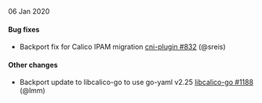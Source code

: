 06 Jan 2020

#### Bug fixes

 - Backport fix for Calico IPAM migration [cni-plugin #832](https://github.com/projectcalico/cni-plugin/pull/832) (@sreis)

#### Other changes

 - Backport update to libcalico-go to use go-yaml v2.25 [libcalico-go #1188](https://github.com/projectcalico/libcalico-go/pull/1188) (@lmm)
